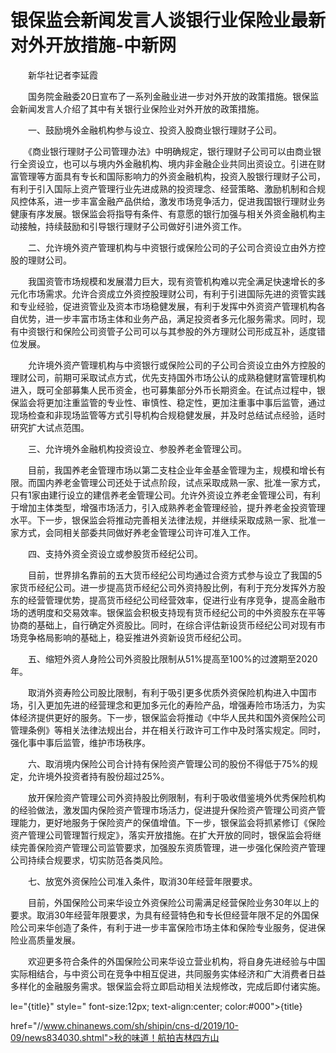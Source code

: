 # 银保监会新闻发言人谈银行业保险业最新对外开放措施-中新网

　　新华社记者李延霞

　　国务院金融委20日宣布了一系列金融业进一步对外开放的政策措施。银保监会新闻发言人介绍了其中有关银行业保险业对外开放的政策措施。

　　一、鼓励境外金融机构参与设立、投资入股商业银行理财子公司。

　　《商业银行理财子公司管理办法》中明确规定，银行理财子公司可以由商业银行全资设立，也可以与境内外金融机构、境内非金融企业共同出资设立。引进在财富管理等方面具有专长和国际影响力的外资金融机构，投资入股银行理财子公司，有利于引入国际上资产管理行业先进成熟的投资理念、经营策略、激励机制和合规风控体系，进一步丰富金融产品供给，激发市场竞争活力，促进我国银行理财业务健康有序发展。银保监会将指导有条件、有意愿的银行加强与相关外资金融机构主动接触，持续鼓励和引导银行理财子公司做好引进外资工作。

　　二、允许境外资产管理机构与中资银行或保险公司的子公司合资设立由外方控股的理财公司。

　　我国资管市场规模和发展潜力巨大，现有资管机构难以完全满足快速增长的多元化市场需求。允许合资成立外资控股理财公司，有利于引进国际先进的资管实践和专业经验，促进资管业及资本市场稳健发展，有利于发挥中外资资产管理机构各自优势，进一步丰富市场主体和业务产品，满足投资者多元化服务需求。同时，现有中资银行和保险公司资管子公司可以与其参股的外方理财公司形成互补，适度错位发展。

　　允许境外资产管理机构与中资银行或保险公司的子公司合资设立由外方控股的理财公司，前期可采取试点方式，优先支持国外市场公认的成熟稳健财富管理机构进入，既可全部募集人民币资金，也可募集部分外币长期资金。在试点过程中，银保监会将更加注重监管的专业性、审慎性、稳定性，更加注重事中事后监管，通过现场检查和非现场监管等方式引导机构合规稳健发展，并及时总结试点经验，适时研究扩大试点范围。

　　三、允许境外金融机构投资设立、参股养老金管理公司。

　　目前，我国养老金管理市场以第二支柱企业年金基金管理为主，规模和增长有限。而国内养老金管理公司还处于试点阶段，试点采取成熟一家、批准一家方式，只有1家由建行设立的建信养老金管理公司。允许外资设立养老金管理公司，有利于增加主体类型，增强市场活力，引入成熟养老金管理经验，提升养老金投资管理水平。下一步，银保监会将推动完善相关法律法规，并继续采取成熟一家、批准一家方式，会同相关部委共同做好养老金管理公司许可准入工作。

　　四、支持外资全资设立或参股货币经纪公司。

　　目前，世界排名靠前的五大货币经纪公司均通过合资方式参与设立了我国的5家货币经纪公司。进一步提高货币经纪公司外资持股比例，有利于充分发挥外方股东的经营管理优势，提高货币经纪公司经营效率，促进行业有序竞争，提高金融市场的透明度和交易效率。银保监会积极支持现有货币经纪公司的中外资股东在平等协商的基础上，自行确定外资股比。同时，在综合评估新设货币经纪公司对现有市场竞争格局影响的基础上，稳妥推进外资新设货币经纪公司。

　　五、缩短外资人身险公司外资股比限制从51%提高至100%的过渡期至2020年。

　　取消外资寿险公司股比限制，有利于吸引更多优质外资保险机构进入中国市场，引入更加先进的经营理念和更加多元化的寿险产品，增强寿险市场活力，为实体经济提供更好的服务。下一步，银保监会将推动《中华人民共和国外资保险公司管理条例》等相关法律法规出台，并在相关行政许可工作中及时落实规定。同时，强化事中事后监管，维护市场秩序。

　　六、取消境内保险公司合计持有保险资产管理公司的股份不得低于75%的规定，允许境外投资者持有股份超过25%。

　　放开保险资产管理公司外资持股比例限制，有利于吸收借鉴境外优秀保险机构的经验做法，激发国内保险资产管理市场活力，促进提升保险资产管理公司资产管理能力，更好地服务于保险资产的保值增值。下一步，银保监会将抓紧修订《保险资产管理公司管理暂行规定》，落实开放措施。在扩大开放的同时，银保监会将继续完善保险资产管理公司监管要求，加强股东资质管理，进一步强化保险资产管理公司持续合规要求，切实防范各类风险。

　　七、放宽外资保险公司准入条件，取消30年经营年限要求。

　　目前，外国保险公司来华设立外资保险公司需满足经营保险业务30年以上的要求。取消30年经营年限要求，为具有经营特色和专长但经营年限不足的外国保险公司来华创造了条件，有利于进一步丰富保险市场主体和保险专业服务，促进保险业高质量发展。

　　欢迎更多符合条件的外国保险公司来华设立营业机构，将自身先进经验与中国实际相结合，与中资公司在竞争中相互促进，共同服务实体经济和广大消费者日益多样化的金融服务需求。银保监会将立即启动相关法规修改，完成后即付诸实施。

le="{title}" style=" font-size:12px; text-align:center; color:#000">{title}

href="//www.chinanews.com/sh/shipin/cns-d/2019/10-09/news834030.shtml">秋的味道！航拍吉林四方山
